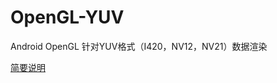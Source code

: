 # OpenGL-YUV
Android OpenGL 针对YUV格式（I420，NV12，NV21）数据渲染

[简要说明](https://blog.csdn.net/lkl22/article/details/88824888)